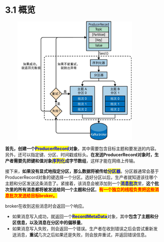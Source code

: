 # 3.1 概览

<div align="left">

<figure><img src="../../../.gitbook/assets/17.jpg" alt="" width="375"><figcaption></figcaption></figure>

</div>

**首先，创建一个**<mark style="color:blue;">**ProducerRecord**</mark>**对象**，其中需要包含目标主题和要发送的内容。另外，还可以指定键、分区、时间戳或标头。**在发送ProducerRecord对象时，生产者需要先把键和值对象**<mark style="color:blue;">**序列化**</mark>**成字节数组**，这样才能在网络上传输。

接下来，**如果没有显式地指定分区，那么数据将被传给**<mark style="color:blue;">**分区器**</mark>。分区器通常会基于ProducerRecord对象的键选择一个分区。选好分区以后，生产者就知道该往哪个主题和分区发送这条消息了。紧接着，该消息会被添加到一个<mark style="color:blue;">**消息批次**</mark>里，**这个批次里的所有消息都将被发送给同一个主题和分区**。<mark style="color:red;">**有一个独立的线程负责把这些消息批次发送给目标broker。**</mark>

broker在收到这些消息时会返回一个响应。

* 如果消息写入成功，就返回一个<mark style="color:blue;">**RecordMetaData**</mark>对象，其中**包含了主题和分区信息，以及消息在分区中的偏移量**。
* 如果消息写入失败，则会返回一个错误。生产者在收到错误之后会尝试重新发送消息，**重试**几次之后如果还是失败，则会放弃重试，并返回错误信息。
